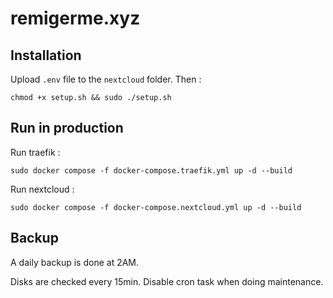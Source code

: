 # remigerme.xyz

## Installation
Upload `.env` file to the `nextcloud` folder. Then :
```
chmod +x setup.sh && sudo ./setup.sh
```

## Run in production
Run traefik :
```
sudo docker compose -f docker-compose.traefik.yml up -d --build
```

Run nextcloud :
```
sudo docker compose -f docker-compose.nextcloud.yml up -d --build
```

## Backup
A daily backup is done at 2AM.

Disks are checked every 15min. Disable cron task when doing maintenance.
